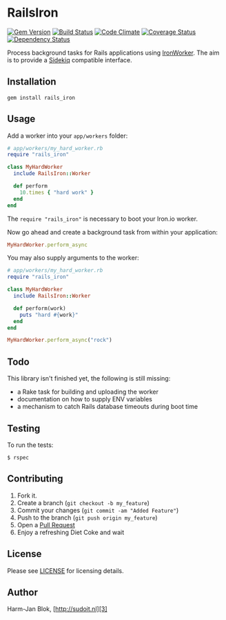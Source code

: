RailsIron
=========

[![Gem Version](https://badge.fury.io/rb/rails_iron.png)](http://badge.fury.io/rb/rails_iron) [![Build Status](https://travis-ci.org/hjblok/rails_iron.png?branch=master)](https://travis-ci.org/hjblok/rails_iron) [![Code Climate](https://codeclimate.com/github/hjblok/rails_iron.png)](https://codeclimate.com/github/hjblok/rails_iron) [![Coverage Status](https://coveralls.io/repos/hjblok/rails_iron/badge.png)](https://coveralls.io/r/hjblok/rails_iron) [![Dependency Status](https://gemnasium.com/hjblok/rails_iron.png)](https://gemnasium.com/hjblok/rails_iron)

Process background tasks for Rails applications using [IronWorker][4].
The aim is to provide a [Sidekiq][5] compatible interface.


Installation
------------

    gem install rails_iron


Usage
-----

Add a worker into your `app/workers` folder:

```ruby
# app/workers/my_hard_worker.rb
require "rails_iron"

class MyHardWorker
  include RailsIron::Worker

  def perform
    10.times { "hard work" }
  end
end
```

The `require "rails_iron"` is necessary to boot your Iron.io worker.

Now go ahead and create a background task from within your application:

```ruby
MyHardWorker.perform_async
```

You may also supply arguments to the worker:

```ruby
# app/workers/my_hard_worker.rb
require "rails_iron"

class MyHardWorker
  include RailsIron::Worker

  def perform(work)
    puts "hard #{work}"
  end
end

MyHardWorker.perform_async("rock")
```

Todo
----

This library isn't finished yet, the following is still missing:

- a Rake task for building and uploading the worker
- documentation on how to supply ENV variables
- a mechanism to catch Rails database timeouts during boot time


Testing
-------

To run the tests:

    $ rspec


Contributing
------------

1. Fork it.
2. Create a branch (`git checkout -b my_feature`)
3. Commit your changes (`git commit -am "Added Feature"`)
4. Push to the branch (`git push origin my_feature`)
5. Open a [Pull Request][1]
6. Enjoy a refreshing Diet Coke and wait


License
-------

Please see [LICENSE][2] for licensing details.


Author
------

Harm-Jan Blok, [http://sudoit.nl][3]

[1]: https://github.com/hjblok/rails_iron/pulls
[2]: https://github.com/hjblok/rails_iron/blob/master/LICENSE
[3]: http://sudoit.nl
[4]: http://www.iron.io/worker
[5]: https://github.com/mperham/sidekiq

